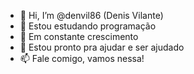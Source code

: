 - 👋 Hi, I’m @denvil86 (Denis Vilante)
- 👀 Estou estudando programação
- 🌱 Em constante crescimento
- 💞️ Estou pronto pra ajudar e ser ajudado
- 📫 Fale comigo, vamos nessa!

<!---
denvil86/denvil86 is a ✨ special ✨ repository because its `README.md` (this file) appears on your GitHub profile.
You can click the Preview link to take a look at your changes.
--->
